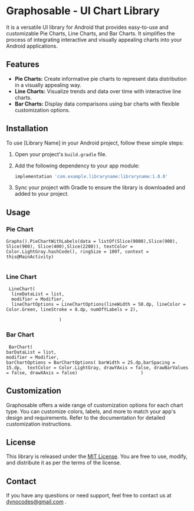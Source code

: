 

# Graphosable - UI Chart Library

It is a versatile UI library for Android that provides easy-to-use and customizable Pie Charts, Line Charts, and Bar Charts. It simplifies the process of integrating interactive and visually appealing charts into your Android applications.

## Features

- **Pie Charts:** Create informative pie charts to represent data distribution in a visually appealing way.
- **Line Charts:** Visualize trends and data over time with interactive line charts.
- **Bar Charts:** Display data comparisons using bar charts with flexible customization options.

## Installation

To use [Library Name] in your Android project, follow these simple steps:

1. Open your project's `build.gradle` file.

2. Add the following dependency to your app module:

   ```gradle
   implementation 'com.example.libraryname:libraryname:1.0.0'
   ```

3. Sync your project with Gradle to ensure the library is downloaded and added to your project.

## Usage

### Pie Chart

``` Jetpack Compose
Graphs().PieChartWithLabels(data = listOf(Slice(9000),Slice(900), Slice(900), Slice(400),Slice(2200)), textColor = Color.LightGray.hashCode(), ringSize = 100f, context = this@MainActivity)
                  
```



### Line Chart

```Jetpack Compose
 LineChart(
  lineDataList = list,
  modifier = Modifier,
  lineChartOptions = LineChartOptions(lineWidth = 50.dp, lineColor = Color.Green, lineStroke = 8.dp, numOfYLabels = 2),

                    )
```



### Bar Chart

```Jetpack
 BarChart(
barDataList = list,
modifier = Modifier,
barChartOptions = BarChartOptions( barWidth = 25.dp,barSpacing = 15.dp,  textColor = Color.LightGray, drawYAxis = false, drawBarValues = false, drawXAxis = false)                        )
```



## Customization

Graphosable offers a wide range of customization options for each chart type. You can customize colors, labels, and more to match your app's design and requirements. Refer to the documentation for detailed customization instructions.


## License

This library is released under the [MIT License](LICENSE.md). You are free to use, modify, and distribute it as per the terms of the license.

## Contact

If you have any questions or need support, feel free to contact us at dynocodes@gmail.com .
